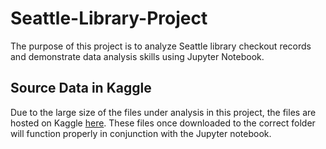 # Seattle-Library-Project

The purpose of this project is to analyze Seattle library checkout records and demonstrate data analysis skills using Jupyter Notebook.

## Source Data in Kaggle

Due to the large size of the files under analysis in this project, the files are hosted on Kaggle [here](https://www.kaggle.com/datasets/gracefinlayson/seattle-library-checkouts-2020-august-2024). These files once downloaded to the correct folder will function properly in conjunction with the Jupyter notebook. 
